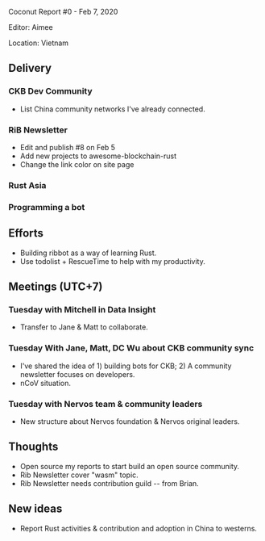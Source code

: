 Coconut Report #0 - Feb 7, 2020

Editor: Aimee

Location: Vietnam

## Delivery

### CKB Dev Community
- List China community networks I've already connected.


### RiB Newsletter
- Edit and publish #8 on Feb 5
- Add new projects to awesome-blockchain-rust
- Change the link color on site page

### Rust Asia


### Programming a bot


## Efforts
- Building ribbot as a way of learning Rust.
- Use todolist + RescueTime to help with my productivity.


## Meetings (UTC+7)

### Tuesday with Mitchell in Data Insight
- Transfer to Jane & Matt to collaborate.

### Tuesday With Jane, Matt, DC Wu about CKB community sync
- I've shared the idea of 1) building bots for CKB; 2) A community newsletter focuses on developers.
- nCoV situation.

### Tuesday with Nervos team & community leaders
- New structure about Nervos foundation & Nervos original leaders.

## Thoughts
- Open source my reports to start build an open source community.
- Rib Newsletter cover "wasm" topic.
- Rib Newsletter needs contribution guild -- from Brian.

## New ideas
- Report Rust activities & contribution and adoption in China to westerns.
